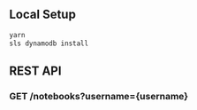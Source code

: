 ## Local Setup

```bash
yarn
sls dynamodb install
```

## REST API

### GET /notebooks?username={username}
